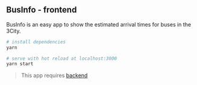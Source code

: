 ## BusInfo - frontend
BusInfo is an easy app to show the estimated arrival times for buses in the 3City.

``` bash
# install dependencies
yarn

# serve with hot reload at localhost:3000
yarn start
```
>This app requires [backend](https://github.com/Mateusz-H/busInfo_backend)
